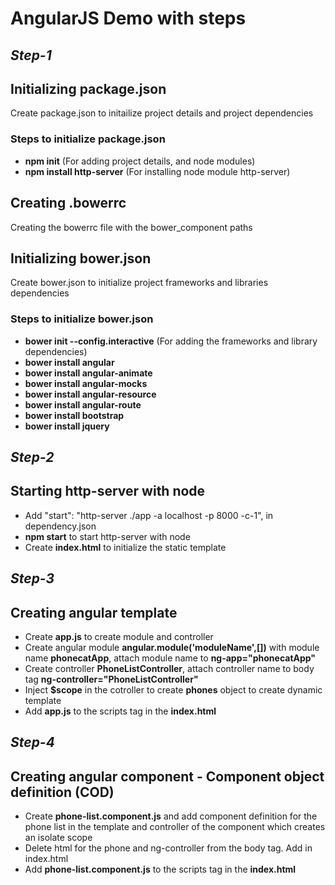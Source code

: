 # AngularJS Demo with steps


## _Step-1_


## Initializing package.json


Create package.json to initailize project details and project dependencies

### Steps to initialize package.json
- **npm init** (For adding project details, and node modules)
- **npm install http-server** (For installing node module http-server)


## Creating .bowerrc


Creating the bowerrc file with the bower_component paths


## Initializing bower.json


Create bower.json to initialize project frameworks and libraries dependencies


### Steps to initialize bower.json
- **bower init --config.interactive** (For adding the frameworks and library dependencies)
- **bower install angular**
- **bower install angular-animate**
- **bower install angular-mocks**
- **bower install angular-resource**
- **bower install angular-route**
- **bower install bootstrap**
- **bower install jquery**


## _Step-2_


## Starting http-server with node
- Add "start": "http-server ./app -a localhost -p 8000 -c-1", in dependency.json
- **npm start** to start http-server with node
- Create **index.html** to initialize the static template


## _Step-3_


## Creating angular template
- Create **app.js** to create module and controller
- Create angular module **angular.module('moduleName',[])** with module name **phonecatApp**, attach module name to **ng-app="phonecatApp"**
- Create controller **PhoneListController**, attach controller name to body tag **ng-controller="PhoneListController"**
- Inject **$scope** in the cotroller to create **phones** object to create dynamic template
- Add **app.js** to the scripts tag in the **index.html**


## _Step-4_


## Creating angular component - Component object definition (COD)
- Create **phone-list.component.js** and add component definition for the phone list in the template and controller of the component which creates an isolate scope
- Delete html for the phone and ng-controller from the body tag. Add **<phone-list></phone-list>** in index.html
- Add **phone-list.component.js** to the scripts tag in the **index.html**